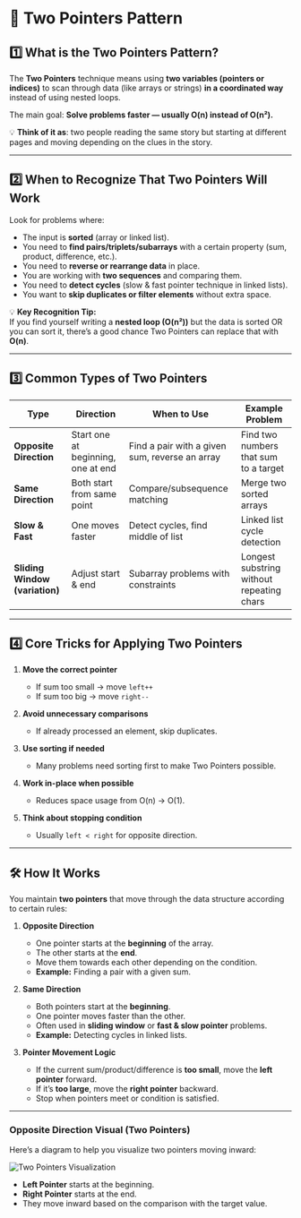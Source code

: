 # 📌 Two Pointers Pattern 

## 1️⃣ What is the Two Pointers Pattern?
The **Two Pointers** technique means using **two variables (pointers or indices)** to scan through data (like arrays or strings) **in a coordinated way** instead of using nested loops.

The main goal: **Solve problems faster — usually O(n) instead of O(n²).**

💡 **Think of it as**: two people reading the same story but starting at different pages and moving depending on the clues in the story.

---

## 2️⃣ When to Recognize That Two Pointers Will Work

Look for problems where:
- The input is **sorted** (array or linked list).
- You need to **find pairs/triplets/subarrays** with a certain property (sum, product, difference, etc.).
- You need to **reverse or rearrange data** in place.
- You are working with **two sequences** and comparing them.
- You need to **detect cycles** (slow & fast pointer technique in linked lists).
- You want to **skip duplicates or filter elements** without extra space.

💡 **Key Recognition Tip:**  
If you find yourself writing a **nested loop (O(n²))** but the data is sorted OR you can sort it, there’s a good chance Two Pointers can replace that with **O(n)**.

---

## 3️⃣ Common Types of Two Pointers

| Type | Direction | When to Use | Example Problem |
|------|-----------|-------------|-----------------|
| **Opposite Direction** | Start one at beginning, one at end | Find a pair with a given sum, reverse an array | Find two numbers that sum to a target |
| **Same Direction** | Both start from same point | Compare/subsequence matching | Merge two sorted arrays |
| **Slow & Fast** | One moves faster | Detect cycles, find middle of list | Linked list cycle detection |
| **Sliding Window (variation)** | Adjust start & end | Subarray problems with constraints | Longest substring without repeating chars |

---

## 4️⃣ Core Tricks for Applying Two Pointers

1. **Move the correct pointer**  
   - If sum too small → move `left++`  
   - If sum too big → move `right--`

2. **Avoid unnecessary comparisons**  
   - If already processed an element, skip duplicates.

3. **Use sorting if needed**  
   - Many problems need sorting first to make Two Pointers possible.

4. **Work in-place when possible**  
   - Reduces space usage from O(n) → O(1).

5. **Think about stopping condition**  
   - Usually `left < right` for opposite direction.

---
## 🛠 How It Works

You maintain **two pointers** that move through the data structure according to certain rules:

1. **Opposite Direction**  
   - One pointer starts at the **beginning** of the array.  
   - The other starts at the **end**.  
   - Move them towards each other depending on the condition.  
   - **Example:** Finding a pair with a given sum.

2. **Same Direction**  
   - Both pointers start at the **beginning**.  
   - One pointer moves faster than the other.  
   - Often used in **sliding window** or **fast & slow pointer** problems.  
   - **Example:** Detecting cycles in linked lists.

3. **Pointer Movement Logic**  
   - If the current sum/product/difference is **too small**, move the **left pointer** forward.  
   - If it’s **too large**, move the **right pointer** backward.  
   - Stop when pointers meet or condition is satisfied.

---
###  Opposite Direction Visual (Two Pointers)

Here’s a diagram to help you visualize two pointers moving inward:

![Two Pointers Visualization](https://miro.medium.com/v2/resize:fit:1400/1*iJ753jJDtXzC3kMw7LNqcg.gif)

- **Left Pointer** starts at the beginning.
- **Right Pointer** starts at the end.
- They move inward based on the comparison with the target value.



